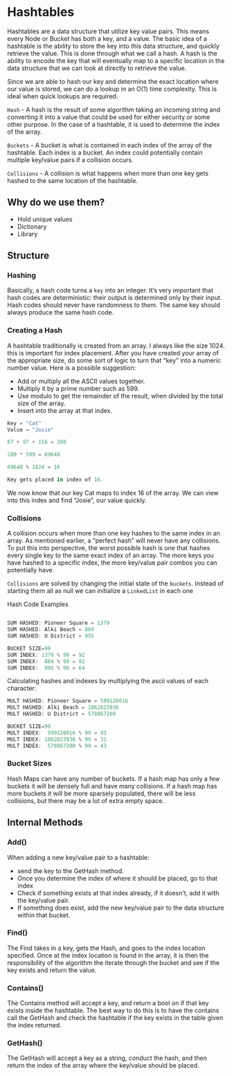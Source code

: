 # Hashtables
Hashtables are a data structure that utilize key value pairs. This means every Node or Bucket has both a key, and a value.
The basic idea of a hashtable is the ability to store the key into this data structure, and quickly retrieve the value. This is done through what we call a hash. A hash is the ability to encode the key that will eventually map to a specific location in the data structure that we can look at directly to retrieve the value.

Since we are able to hash our key and determine the exact location where our value is stored, we can do a lookup in an O(1) time complexity. This is ideal when quick lookups are required.

`Hash` - A hash is the result of some algorithm taking an incoming string and converting it into a value that could be used for either security or some other purpose. In the case of a hashtable, it is used to determine the index of the array.

`Buckets` - A bucket is what is contained in each index of the array of the hashtable. Each index is a bucket. An index could potentially contain multiple key/value pairs if a collision occurs.

`Collisions` - A collision is what happens when more than one key gets hashed to the same location of the hashtable.

## Why do we use them?
* Hold unique values
* Dictionary
* Library

## Structure

### Hashing
Basically, a hash code turns a `key` into an integer. It’s very important that hash codes are deterministic: their output is determined only by their input. Hash codes should never have randomness to them. The same key should always produce the same hash code.

### Creating a Hash
A hashtable traditionally is created from an array. I always like the size 1024. this is important for index placement. After you have created your array of the appropriate size, do some sort of logic to turn that “key” into a numeric number value. Here is a possible suggestion:

* Add or multiply all the ASCII values together.
* Multiply it by a prime number such as 599.
* Use modulo to get the remainder of the result, when divided by the total size of the array.
* Insert into the array at that index.

```C#
Key = "Cat"
Value = "Josie"

67 + 97 + 116 = 280

280 * 599 = 69648

69648 % 1024 = 16

Key gets placed in index of 16. 
```

We now know that our key Cat maps to index 16 of the array. We can view into this index and find “Josie”, our value quickly.

### Collisions
A collision occurs when more than one key hashes to the same index in an array. As mentioned earlier, a “perfect hash” will never have any collisions. To put this into perspective, the worst possible hash is one that hashes every single key to the same exact index of an array. The more keys you have hashed to a specific index, the more key/value pair combos you can potentially have.

`Collisions` are solved by changing the initial state of the `buckets`. Instead of starting them all as null we can initialize a `LinkedList` in each one

Hash Code Examples
```c#

SUM HASHED: Pioneer Square = 1379
SUM HASHED: Alki Beach = 884
SUM HASHED: U District = 955

BUCKET SIZE=99
SUM INDEX: 1379 % 99 = 92
SUM INDEX:  884 % 99 = 92
SUM INDEX:  995 % 99 = 64
```
Calculating hashes and indexes by multiplying the ascii values of each character:
```c#
MULT HASHED: Pioneer Square = 599126016
MULT HASHED: Alki Beach = 1062823936
MULT HASHED: U District = 578867200

BUCKET SIZE=99
MULT INDEX:  599126016 % 99 = 93
MULT INDEX: 1062823936 % 99 = 31
MULT INDEX:  578867200 % 99 = 43

```

### Bucket Sizes
Hash Maps can have any number of buckets. If a hash map has only a few buckets it will be densely full and have many collisions. If a hash map has more buckets it will be more sparsely populated, there will be less collisions, but there may be a lot of extra empty space.

## Internal Methods

### Add()
When adding a new key/value pair to a hashtable:

* send the key to the GetHash method.
* Once you determine the index of where it should be placed, go to that index
* Check if something exists at that index already, if it doesn’t, add it with the key/value pair.
* If something does exist, add the new key/value pair to the data structure within that bucket.

### Find()
The Find takes in a key, gets the Hash, and goes to the index location specified. Once at the index location is found in the array, it is then the responsibility of the algorithm the iterate through the bucket and see if the key exists and return the value.

### Contains()
The Contains method will accept a key, and return a bool on if that key exists inside the hashtable. The best way to do this is to have the contains call the GetHash and check the hashtable if the key exists in the table given the index returned.

### GetHash()
The GetHash will accept a key as a string, conduct the hash, and then return the index of the array where the key/value should be placed.
